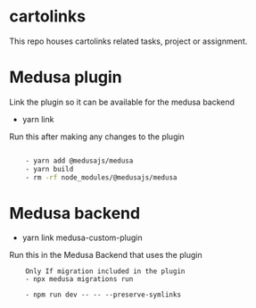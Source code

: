 # cartolinks

This repo houses cartolinks related tasks, project or assignment.

# Medusa plugin
Link the plugin so it can be available for the medusa backend
- yarn link

Run this after making any changes to the plugin

```Bash

    - yarn add @medusajs/medusa
    - yarn build
    - rm -rf node_modules/@medusajs/medusa
```

# Medusa backend

- yarn link medusa-custom-plugin

Run this in the Medusa Backend that uses the plugin

```
    Only If migration included in the plugin
    - npx medusa migrations run

    - npm run dev -- -- --preserve-symlinks
```

